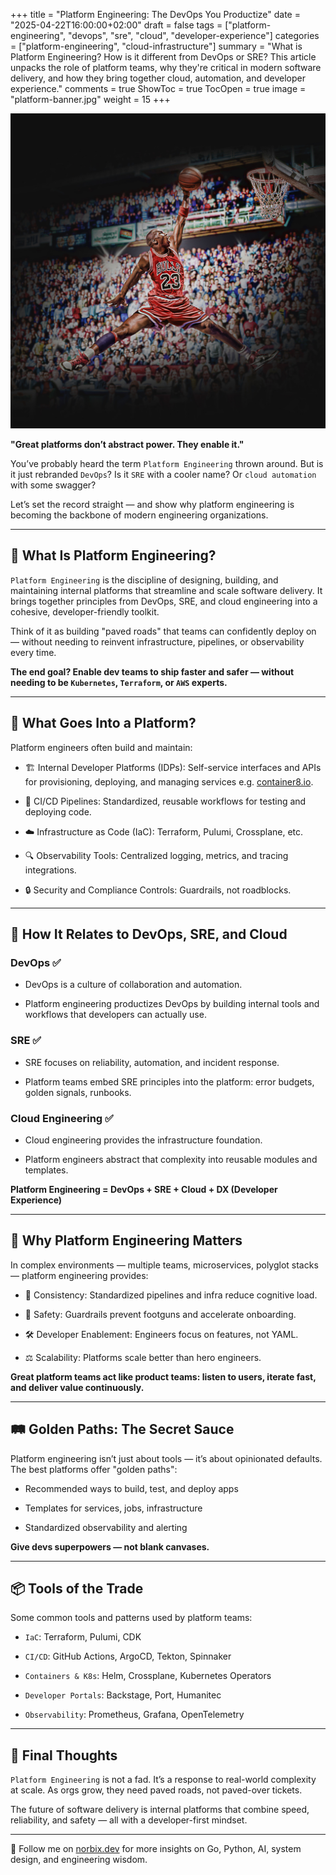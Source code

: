 +++
title = "Platform Engineering: The DevOps You Productize"
date = "2025-04-22T16:00:00+02:00"
draft = false
tags = ["platform-engineering", "devops", "sre", "cloud", "developer-experience"]
categories = ["platform-engineering", "cloud-infrastructure"]
summary = "What is Platform Engineering? How is it different from DevOps or SRE? This article unpacks the role of platform teams, why they're critical in modern software delivery, and how they bring together cloud, automation, and developer experience."
comments = true
ShowToc = true
TocOpen = true
image = "platform-banner.jpg"
weight = 15
+++

![banner](banner.jpg)

**"Great platforms don’t abstract power. They enable it."**

You’ve probably heard the term `Platform Engineering` thrown around. But is it just rebranded `DevOps`? Is it `SRE` with a cooler name? Or `cloud automation` with some swagger?

Let’s set the record straight — and show why platform engineering is becoming the backbone of modern engineering organizations.

---

## 🚀 What Is Platform Engineering?

`Platform Engineering` is the discipline of designing, building, and maintaining internal platforms that streamline and scale software delivery. It brings together principles from DevOps, SRE, and cloud engineering into a cohesive, developer-friendly toolkit.

Think of it as building "paved roads" that teams can confidently deploy on — without needing to reinvent infrastructure, pipelines, or observability every time.

**The end goal? Enable dev teams to ship faster and safer — without needing to be `Kubernetes`, `Terraform`, or `AWS` experts.**

---

## 🧱 What Goes Into a Platform?

Platform engineers often build and maintain:

- 🏗️ Internal Developer Platforms (IDPs): Self-service interfaces and APIs for provisioning, deploying, and managing services e.g. [container8.io](https://container8.io).

- 🔁 CI/CD Pipelines: Standardized, reusable workflows for testing and deploying code.

- ☁️ Infrastructure as Code (IaC): Terraform, Pulumi, Crossplane, etc.

- 🔍 Observability Tools: Centralized logging, metrics, and tracing integrations.

- 🔒 Security and Compliance Controls: Guardrails, not roadblocks.

---

## 🧩 How It Relates to DevOps, SRE, and Cloud

### DevOps ✅

- DevOps is a culture of collaboration and automation.

- Platform engineering productizes DevOps by building internal tools and workflows that developers can actually use.

### SRE ✅

- SRE focuses on reliability, automation, and incident response.

- Platform teams embed SRE principles into the platform: error budgets, golden signals, runbooks.

### Cloud Engineering ✅

- Cloud engineering provides the infrastructure foundation.

- Platform engineers abstract that complexity into reusable modules and templates.

**Platform Engineering = DevOps + SRE + Cloud + DX (Developer Experience)**

---

## 🧠 Why Platform Engineering Matters

In complex environments — multiple teams, microservices, polyglot stacks — platform engineering provides:

- 🔄 Consistency: Standardized pipelines and infra reduce cognitive load.

- 🧪 Safety: Guardrails prevent footguns and accelerate onboarding.

- 🛠️ Developer Enablement: Engineers focus on features, not YAML.

- ⚖️ Scalability: Platforms scale better than hero engineers.

**Great platform teams act like product teams: listen to users, iterate fast, and deliver value continuously.**

---

## 🛤️ Golden Paths: The Secret Sauce

Platform engineering isn’t just about tools — it’s about opinionated defaults. The best platforms offer "golden paths":

- Recommended ways to build, test, and deploy apps

- Templates for services, jobs, infrastructure

- Standardized observability and alerting

**Give devs superpowers — not blank canvases.**

---

## 📦 Tools of the Trade

Some common tools and patterns used by platform teams:

- `IaC`: Terraform, Pulumi, CDK

- `CI/CD`: GitHub Actions, ArgoCD, Tekton, Spinnaker

- `Containers & K8s`: Helm, Crossplane, Kubernetes Operators

- `Developer Portals`: Backstage, Port, Humanitec

- `Observability`: Prometheus, Grafana, OpenTelemetry

---

## 💬 Final Thoughts

`Platform Engineering` is not a fad. It’s a response to real-world complexity at scale. As orgs grow, they need paved roads, not paved-over tickets.

The future of software delivery is internal platforms that combine speed, reliability, and safety — all with a developer-first mindset.

---

🚀 Follow me on [norbix.dev](https://norbix.dev) for more insights on Go, Python, AI, system design, and engineering wisdom.

